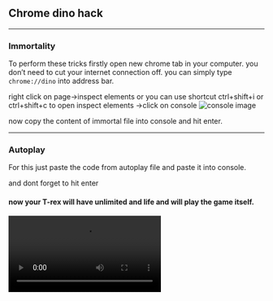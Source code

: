 ## Chrome dino hack
---
### Immortality
To perform these tricks firstly open new chrome tab in your computer. you don’t need to cut your internet connection off. you can simply type `chrome://dino` into address bar.


right click on page->inspect elements or you can use shortcut ctrl+shift+i or ctrl+shift+c to open inspect elements ->click on console
![console image](https://raw.githubusercontent.com/Rahul-Gothwal/my_picture-url/master/con.png?token=APTTEXBMDHNGKSR7AH2VT6K6ZPAPM)

now copy the content of immortal file into console and hit enter.
***


### Autoplay
For this just paste the code from autoplay file and paste it into console.

and dont forget to hit enter
#### now your T-rex will have unlimited and life and will play the game itself.
![console video](https://github.com/Rahul-Gothwal/my_picture-url/blob/master/simplescreenrecorder-2020-04-08_01.40.10%20(online-video-cutter.com).mp4?raw=true)
